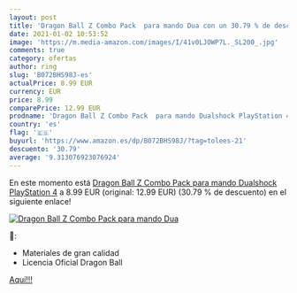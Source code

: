 ```yaml
---
layout: post
title: 'Dragon Ball Z Combo Pack  para mando Dua con un 30.79 % de descuento'
date: 2021-01-02 10:53:52
image: 'https://m.media-amazon.com/images/I/41v0LJOWP7L._SL200_.jpg'
comments: true
category: ofertas
author: ring
slug: 'B072BHS98J-es'
actualPrice: 8.99 EUR
currency: EUR
price: 8.99
comparePrice: 12.99 EUR
prodname: 'Dragon Ball Z Combo Pack  para mando Dualshock PlayStation 4'
country: 'es'
flag: '🇪🇸'
buyurl: 'https://www.amazon.es/dp/B072BHS98J/?tag=tolees-21'
descuento: '30.79'
average: '9.313076923076924'
---
```


En este momento está [Dragon Ball Z Combo Pack  para mando Dualshock PlayStation 4](https://www.amazon.es/dp/B072BHS98J/?tag=tolees-21) a 8.99 EUR (original: 12.99 EUR) (30.79 %  de descuento) en el siguiente enlace!

[![Dragon Ball Z Combo Pack  para mando Dua](https://m.media-amazon.com/images/I/41v0LJOWP7L._SL200_.jpg)](https://www.amazon.es/dp/B072BHS98J/?tag=tolees-21)

🔎:

- Materiales de gran calidad
- Licencia Oficial Dragon Ball

[Aquí!!!](https://www.amazon.es/dp/B072BHS98J/?tag=tolees-21)
